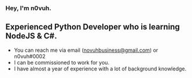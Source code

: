 ### Hey, I'm n0vuh.
## Experienced Python Developer who is learning NodeJS & C#.

- You can reach me via email (novuhbusiness@gmail.com) or n0vuh#0002
- I can be commissioned to work for you.
- I have almost a year of experience with a lot of background knowledge.

<!--
**n0vuh/n0vuh** is a ✨ _special_ ✨ repository because its `README.md` (this file) appears on your GitHub profile.

Here are some ideas to get you started:

- 🔭 I’m currently working on ...
- 🌱 I’m currently learning ...
- 👯 I’m looking to collaborate on ...
- 🤔 I’m looking for help with ...
- 💬 Ask me about ...
- 📫 How to reach me: ...
- 😄 Pronouns: ...
- ⚡ Fun fact: ...
-->
